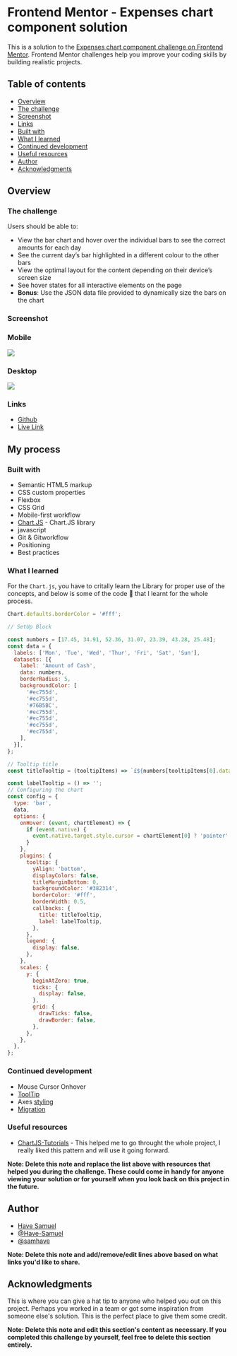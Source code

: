 # Frontend Mentor - Expenses chart component solution

This is a solution to the [Expenses chart component challenge on Frontend Mentor](https://www.frontendmentor.io/challenges/expenses-chart-component-e7yJBUdjwt). Frontend Mentor challenges help you improve your coding skills by building realistic projects. 

## Table of contents

- [Overview](#overview)
- [The challenge](#the-challenge)
- [Screenshot](#screenshot)
- [Links](#links)
- [Built with](#built-with)
- [What I learned](#what-i-learned)
- [Continued development](#continued-development)
- [Useful resources](#useful-resources)
- [Author](#author)
- [Acknowledgments](#acknowledgments)

## Overview
### The challenge

Users should be able to:

- View the bar chart and hover over the individual bars to see the correct amounts for each day
- See the current day’s bar highlighted in a different colour to the other bars
- View the optimal layout for the content depending on their device’s screen size
- See hover states for all interactive elements on the page
- **Bonus**: Use the JSON data file provided to dynamically size the bars on the chart

### Screenshot
### Mobile
![](./design/mobile-design.jpg)

### Desktop
![](./design/desktop-design.jpg)

### Links

- [Github](https://github.com/Have-Samuel/expenses-chart-component)
- [Live Link]()

## My process

### Built with

- Semantic HTML5 markup
- CSS custom properties
- Flexbox
- CSS Grid
- Mobile-first workflow
- [Chart.JS](https://www.chartjs.org/docs/latest/) - Chart.JS library
- javascript
- Git & Gitworkflow
- Positioning
- Best practices

### What I learned
For the `Chart.js`, you have to critally learn the Library for proper use of the concepts, and below is some of the code 🎉 that I learnt for the whole process.

```js
Chart.defaults.borderColor = '#fff';

// SetUp Block

const numbers = [17.45, 34.91, 52.36, 31.07, 23.39, 43.28, 25.48];
const data = {
  labels: ['Mon', 'Tue', 'Wed', 'Thur', 'Fri', 'Sat', 'Sun'],
  datasets: [{
    label: 'Amount of Cash',
    data: numbers,
    borderRadius: 5,
    backgroundColor: [
      '#ec755d',
      '#ec755d',
      '#76B5BC',
      '#ec755d',
      '#ec755d',
      '#ec755d',
      '#ec755d',
    ],
  }],
};

// Tooltip title
const titleTooltip = (tooltipItems) => `£${numbers[tooltipItems[0].dataIndex]}`;

const labelTooltip = () => '';
// Configuring the chart
const config = {
  type: 'bar',
  data,
  options: {
    onHover: (event, chartElement) => {
      if (event.native) {
        event.native.target.style.cursor = chartElement[0] ? 'pointer' : 'default';
      }
    },
    plugins: {
      tooltip: {
        yAlign: 'bottom',
        displayColors: false,
        titleMarginBottom: 0,
        backgroundColor: '#382314',
        borderColor: '#fff',
        borderWidth: 0.5,
        callbacks: {
          title: titleTooltip,
          label: labelTooltip,
        },
      },
      legend: {
        display: false,
      },
    },
    scales: {
      y: {
        beginAtZero: true,
        ticks: {
          display: false,
        },
        grid: {
          drawTicks: false,
          drawBorder: false,
        },
      },
    },
  },
};
```
### Continued development
  -  Mouse Cursor Onhover
  - [ToolTip](https://www.chartjs.org/docs/latest/configuration/tooltip.html)
  - Axes [styling](https://www.chartjs.org/docs/latest/axes/styling.html)
  - [Migration](https://www.chartjs.org/docs/latest/axes/styling.html)

### Useful resources

- [ChartJS-Tutorials](https://www.youtube.com/@ChartJS-tutorials) - This helped me to go throught the whole project, I really liked this pattern and will use it going forward.

**Note: Delete this note and replace the list above with resources that helped you during the challenge. These could come in handy for anyone viewing your solution or for yourself when you look back on this project in the future.**

## Author

- [Have Samuel](https://my-portifolio-git-dev-have-samuel.vercel.app/)
- [@Have-Samuel](https://www.frontendmentor.io/profile/Have-Samuel)
- [@samhave](https://twitter.com/samhave)

**Note: Delete this note and add/remove/edit lines above based on what links you'd like to share.**

## Acknowledgments

This is where you can give a hat tip to anyone who helped you out on this project. Perhaps you worked in a team or got some inspiration from someone else's solution. This is the perfect place to give them some credit.

**Note: Delete this note and edit this section's content as necessary. If you completed this challenge by yourself, feel free to delete this section entirely.**
